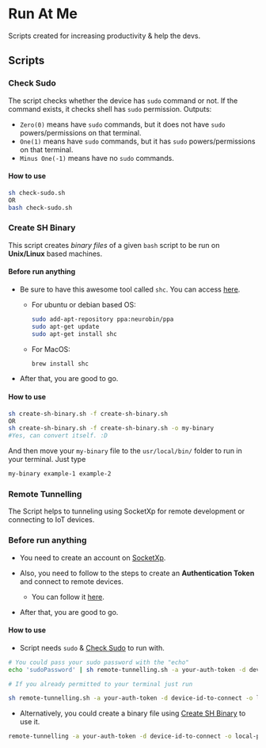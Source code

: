 # Run At Me

Scripts created for increasing productivity & help the devs.

## Scripts

### Check Sudo

The script checks whether the device has `sudo` command or not. If the command exists, it checks shell has `sudo` permission.
Outputs:

- `Zero(0)` means have `sudo` commands, but it does not have `sudo` powers/permissions on that terminal.
- `One(1)` means have `sudo` commands, but it has `sudo` powers/permissions on that terminal.
- `Minus One(-1)` means have no `sudo` commands.

#### How to use

```bash
sh check-sudo.sh
OR
bash check-sudo.sh
```

### Create SH Binary

This script creates *binary files* of a given `bash` script to be run on **Unix/Linux** based machines.

#### Before run anything

- Be sure to have this awesome tool called `shc`. You can access [here](https://github.com/neurobin/shc).
  - For ubuntu or debian based OS:

    ```bash
    sudo add-apt-repository ppa:neurobin/ppa
    sudo apt-get update
    sudo apt-get install shc
    ```

  - For MacOS:

    ```bash
    brew install shc
    ```

- After that, you are good to go.

#### How to use

```bash
sh create-sh-binary.sh -f create-sh-binary.sh
OR
sh create-sh-binary.sh -f create-sh-binary.sh -o my-binary
#Yes, can convert itself. :D
```

And then move your `my-binary` file to the `usr/local/bin/` folder to run in your terminal. Just type

```bash
my-binary example-1 example-2
```

### Remote Tunnelling

The Script helps to tunneling using SocketXp for remote development or connecting to IoT devices.

### Before run anything

- You need to create an account on [SocketXp](https://www.socketxp.com).
- Also, you need to follow to the steps to create an **Authentication Token** and connect to remote devices.
  - You can follow it [here](https://www.socketxp.com/iot/how-to-remote-access-iot-ssh-over-the-internet/).

- After that, you are good to go.

#### How to use

- Script needs `sudo` & [Check Sudo](README.md#check-sudo) to run with.

```bash
# You could pass your sudo password with the "echo"
echo 'sudoPassword' | sh remote-tunnelling.sh -a your-auth-token -d device-id-to-connect -o local-port-to-opened -p host-port -u username for ssh

# If you already permitted to your terminal just run

sh remote-tunnelling.sh -a your-auth-token -d device-id-to-connect -o local-port-to-opened -p host-port -u username-for-ssh
```

- Alternatively, you could create a binary file using [Create SH Binary](README.md#create-sh-binary) to use it.

```bash
remote-tunnelling -a your-auth-token -d device-id-to-connect -o local-port-to-opened -p host-port -u username-for-ssh
```
